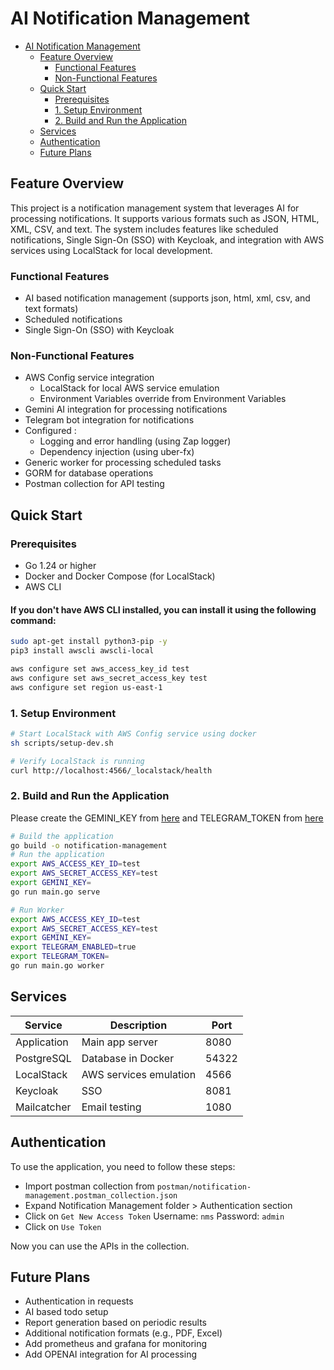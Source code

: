 # AI Notification Management

<!-- TOC -->
* [AI Notification Management](#ai-notification-management)
  * [Feature Overview](#feature-overview)
    * [Functional Features](#functional-features)
    * [Non-Functional Features](#non-functional-features)
  * [Quick Start](#quick-start)
    * [Prerequisites](#prerequisites)
    * [1. Setup Environment](#1-setup-environment)
    * [2. Build and Run the Application](#2-build-and-run-the-application)
  * [Services](#services)
  * [Authentication](#authentication)
  * [Future Plans](#future-plans)
<!-- TOC -->

## Feature Overview

This project is a notification management system that leverages AI for processing notifications. It supports various formats such as JSON, HTML, XML, CSV, and text. The system includes features like scheduled notifications, Single Sign-On (SSO) with Keycloak, and integration with AWS services using LocalStack for local development.

### Functional Features

- AI based notification management (supports json, html, xml, csv, and text formats)
- Scheduled notifications
- Single Sign-On (SSO) with Keycloak

### Non-Functional Features

- AWS Config service integration
    - LocalStack for local AWS service emulation
    - Environment Variables override from Environment Variables
- Gemini AI integration for processing notifications
- Telegram bot integration for notifications
- Configured :
    - Logging and error handling (using Zap logger)
    - Dependency injection (using uber-fx)
- Generic worker for processing scheduled tasks
- GORM for database operations
- Postman collection for API testing

## Quick Start

### Prerequisites

- Go 1.24 or higher
- Docker and Docker Compose (for LocalStack)
- AWS CLI 

#### If you don't have AWS CLI installed, you can install it using the following command:
```bash
sudo apt-get install python3-pip -y
pip3 install awscli awscli-local

aws configure set aws_access_key_id test
aws configure set aws_secret_access_key test
aws configure set region us-east-1

```


### 1. Setup Environment

```bash
# Start LocalStack with AWS Config service using docker
sh scripts/setup-dev.sh

# Verify LocalStack is running
curl http://localhost:4566/_localstack/health
```

### 2. Build and Run the Application

Please create the GEMINI_KEY from [here](https://aistudio.google.com/app/apikey) and TELEGRAM_TOKEN from [here](https://core.telegram.org/bots/tutorial#obtain-your-bot-token)

```bash
# Build the application
go build -o notification-management
# Run the application
export AWS_ACCESS_KEY_ID=test
export AWS_SECRET_ACCESS_KEY=test
export GEMINI_KEY=
go run main.go serve

# Run Worker
export AWS_ACCESS_KEY_ID=test
export AWS_SECRET_ACCESS_KEY=test
export GEMINI_KEY=
export TELEGRAM_ENABLED=true
export TELEGRAM_TOKEN=
go run main.go worker
```

## Services

| Service     | Description            | Port  |
|-------------|------------------------|-------|
| Application | Main app server        | 8080  |
| PostgreSQL  | Database in Docker     | 54322 |
| LocalStack  | AWS services emulation | 4566  |
| Keycloak    | SSO                    | 8081  |
| Mailcatcher | Email testing          | 1080  |

## Authentication

To use the application, you need to follow these steps:

- Import postman collection from `postman/notification-management.postman_collection.json`
- Expand Notification Management folder > Authentication section
- Click on `Get New Access Token`
  Username: `nms`
  Password: `admin`
- Click on `Use Token`

Now you can use the APIs in the collection.

## Future Plans

- Authentication in requests
- AI based todo setup
- Report generation based on periodic results
- Additional notification formats (e.g., PDF, Excel)
- Add prometheus and grafana for monitoring
- Add OPENAI integration for AI processing
